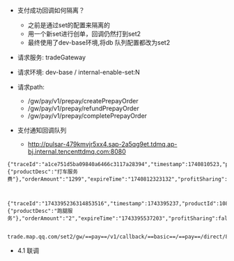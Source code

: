 
 - 支付成功回调如何隔离？
	 - 之前是通过set的配置来隔离的
	 - 用一个新set进行创单，回调仍然打到set2
	 - 最终使用了dev-base环境,将db 队列配置都改为set2




- 请求服务: tradeGateway
- 请求环境: dev-base / internal-enable-set:N
- 请求path:
	- /gw/pay/v1/prepay/createPrepayOrder
	- /gw/pay/v1/prepay/refundPrepayOrder
	- /gw/pay/v1/prepay/completePrepayOrder
- 支付通知回调队列
	- http://pulsar-479kmvjr5xx4.sap-2a5qg9et.tdmq.ap-bj.internal.tencenttdmq.com:8080




```
{"traceId":"a1ce751d5ba09840a6466c3117a28394","timestamp":1740810523,"productId":1016,"clientSource":"MOBILITY_TAXI","mode":"AM_DIRECT_CONNECTION","proxyChannel":"CH_WECHAT_PAY","mchId":"1800009756","appId":"wx65cc950f42e8fff1","subAppId":"wx65cc950f42e8fff1","spId":"-1","userId":"817142905","openid":"ou8xs5T0CZdho8zaWOGnSEAJDQKM","bizOrderId":"819803804549634079","bizRelOrderId":"819803804549634078","tradeType":"TT_JSAPI","product":{"productDesc":"打车服务费"},"orderAmount":"1299","expireTime":"1740812323132","profitSharing":false,"cityId":"441900","payType":"PT_PRE_PAY"}



{"traceId":"1743395236314853516","timestamp":1743395237,"productId":1083,"clientSource":"MOBILITY_EXPRSS","mode":"AM_DIRECT_CONNECTION","proxyChannel":"CH_WECHAT_PAY","mchId":"1800007135","appId":"wx65cc950f42e8fff1","spId":"-1","userId":"1230607","openid":"ou8xs5QSgEPrZu_hBf6ivmpkqfIM","bizOrderId":"1356243453415088131","bizRelOrderId":"Tx1D9c8b1z3v2wGXWoHhyKLTpsVtg72HeYIyHK_LP7o1U","tradeType":"TT_JSAPI","product":{"productDesc":"跑腿服务"},"orderAmount":"2","expireTime":"1743395537203","profitSharing":false,"payType":"PT_PRE_PAY"}


trade.map.qq.com/set2/gw/==pay==/v1/callback/==basic==/==pay==/direct/8577877010/8907374/9e3df298614d40c29fe6d9712e1f4ff6
```



- 4.1 联调
